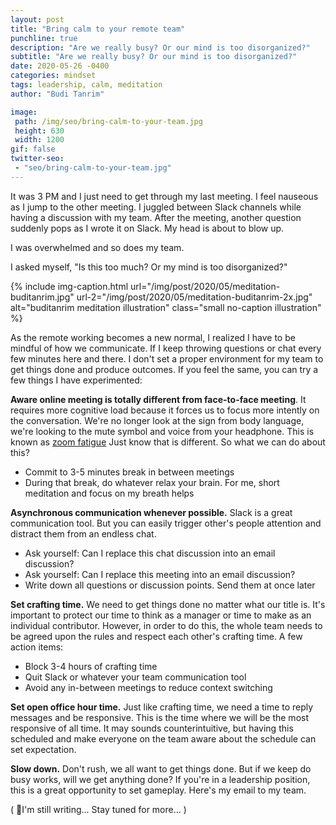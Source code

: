 ```yaml
---
layout: post
title: "Bring calm to your remote team"
punchline: true
description: "Are we really busy? Or our mind is too disorganized?"
subtitle: "Are we really busy? Or our mind is too disorganized?"
date: 2020-05-26 -0400
categories: mindset
tags: leadership, calm, meditation
author: "Budi Tanrim"

image:
 path: /img/seo/bring-calm-to-your-team.jpg
 height: 630
 width: 1200
gif: false
twitter-seo: 
 - "seo/bring-calm-to-your-team.jpg"
---
```


It was 3 PM and I just need to get through my last meeting. I feel nauseous as I jump to the other meeting. I juggled between Slack channels while having a discussion with my team. After the meeting, another question suddenly pops as I wrote it on Slack. My head is about to blow up.

I was overwhelmed and so does my team.

I asked myself, "Is this too much? Or my mind is too disorganized?"

{% include img-caption.html 
url="/img/post/2020/05/meditation-buditanrim.jpg" 
url-2="/img/post/2020/05/meditation-buditanrim-2x.jpg" 
alt="buditanrim meditation illustration" 
class="small no-caption illustration" %}

As the remote working becomes a new normal, I realized I have to be mindful of how we communicate. If I keep throwing questions or chat every few minutes here and there. I don't set a proper environment for my team to get things done and produce outcomes. If you feel the same, you can try a few things I have experimented:

**Aware online meeting is totally different from face-to-face meeting**. It requires more cognitive load because it forces us to focus more intently on the conversation. We're no longer look at the sign from body language, we're looking to the mute symbol and voice from your headphone. This is known as [zoom fatigue][zoom-fatigue] Just know that is different. So what we can do about this?

- Commit to 3-5 minutes break in between meetings
- During that break, do whatever relax your brain. For me, short meditation and focus on my breath helps

**Asynchronous communication whenever possible.** Slack is a great communication tool. But you can easily trigger other's people attention and distract them from an endless chat.

- Ask yourself: Can I replace this chat discussion into an email discussion?
- Ask yourself: Can I replace this meeting into an email discussion?
- Write down all questions or discussion points. Send them at once later

**Set crafting time.** We need to get things done no matter what our title is. It's important to protect our time to think as a manager or time to make as an individual contributor. However, in order to do this, the whole team needs to be agreed upon the rules and respect each other's crafting time. A few action items:

- Block 3-4 hours of crafting time
- Quit Slack or whatever your team communication tool
- Avoid any in-between meetings to reduce context switching

**Set open office hour time.** Just like crafting time, we need a time to reply messages and be responsive. This is the time where we will be the most responsive of all time. It may sounds counterintuitive, but having this scheduled and make everyone on the team aware about the schedule can set expectation.

**Slow down.** Don't rush, we all want to get things done. But if we keep do busy works, will we get anything done? If you're in a leadership position, this is a great opportunity to set gameplay. Here's my email to my team.

( 🎹I'm still writing... Stay tuned for more... )

[zoom-fatigue]: https://hbr.org/2020/04/how-to-combat-zoom-fatigue
